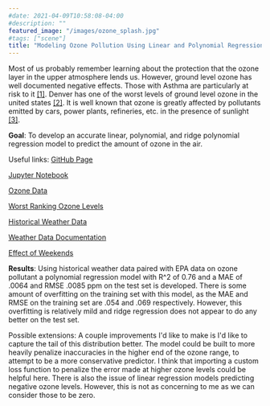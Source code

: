 ```yaml
---
#date: 2021-04-09T10:58:08-04:00
#description: ""
featured_image: "/images/ozone_splash.jpg"
#tags: ["scene"]
title: "Modeling Ozone Pollution Using Linear and Polynomial Regression"
---
```

Most of us probably remember learning about the protection that the ozone layer in the upper atmosphere lends us. However, ground level ozone has well documented negative effects. Those with Asthma are particularly at risk to it [[1]](https://www.epa.gov/ground-level-ozone-pollution/ground-level-ozone-basics). Denver has one of the worst levels of ground level ozone in the united states [[2]](https://www.denverpost.com/2021/06/16/denver-fortcollins-worst-cities-air-pollution/). It is well known that ozone is greatly affected by pollutants emitted by cars, power plants, refineries, etc. in the presence of sunlight [[3]](https://www.epa.gov/ground-level-ozone-pollution/ground-level-ozone-basics#:~:text=This%20happens%20when%20pollutants%20emitted,high%20levels%20during%20colder%20months.).

**Goal**: To develop an accurate linear, polynomial, and ridge polynomial regression model to predict the amount of ozone in the air.

Useful links:
[GitHub Page](https://github.com/jcummingsutk/ozone_pollution)

[Jupyter Notebook](https://github.com/jcummingsutk/ozone_pollution/blob/master/notebook.ipynb)

[Ozone Data](https://aqs.epa.gov/aqsweb/airdata/download_files.html#Raw)

[Worst Ranking Ozone Levels](https://www.lung.org/research/sota/city-rankings/most-polluted-cities)

[Historical Weather Data](https://visualcrossing.com/)

[Weather Data Documentation](https://www.visualcrossing.com/resources/documentation/weather-data/weather-data-documentation/)

[Effect of Weekends](https://www.tandfonline.com/doi/full/10.1080/10962247.2012.749312#:~:text=In%20simple%20terms%2C%20the%20ozone,NOx\)%2C%20on%20weekends.)

**Results**: Using historical weather data paired with EPA data on ozone pollutant a polynomial regression model with R^2 of 0.76 and a MAE  of .0064 and RMSE .0085 ppm on the test set is developed. There is some amount of overfitting on the training set with this model, as the MAE and RMSE on the training set are .054 and .069 respectively. However, this overfitting is relatively mild and ridge regression does not appear to do any better on the test set.

Possible extensions: A couple improvements I'd like to make is I'd like to capture the tail of this distribution better. The model could be built to more heavily penalize inaccuracies in the higher end of the ozone range, to attempt to be a more conservative predictor. I think that importing a custom loss function to penalize the error made at higher ozone levels could be helpful here. There is also the issue of linear regression models predicting negative ozone levels. However, this is not as concerning to me as we can consider those to be zero.
